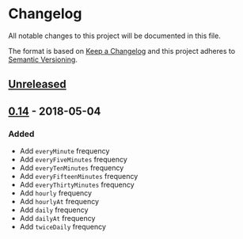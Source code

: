 # Changelog
All notable changes to this project will be documented in this file.

The format is based on [Keep a Changelog](http://keepachangelog.com/en/1.0.0/)
and this project adheres to [Semantic Versioning](http://semver.org/spec/v2.0.0.html).

## [Unreleased]()

## [0.14](https://github.com/marsphp/collection/releases/tag/0.14) - 2018-05-04

### Added

* Add `everyMinute` frequency
* Add `everyFiveMinutes` frequency
* Add `everyTenMinutes` frequency
* Add `everyFifteenMinutes` frequency
* Add `everyThirtyMinutes` frequency
* Add `hourly` frequency
* Add `hourlyAt` frequency
* Add `daily` frequency
* Add `dailyAt` frequency
* Add `twiceDaily` frequency

